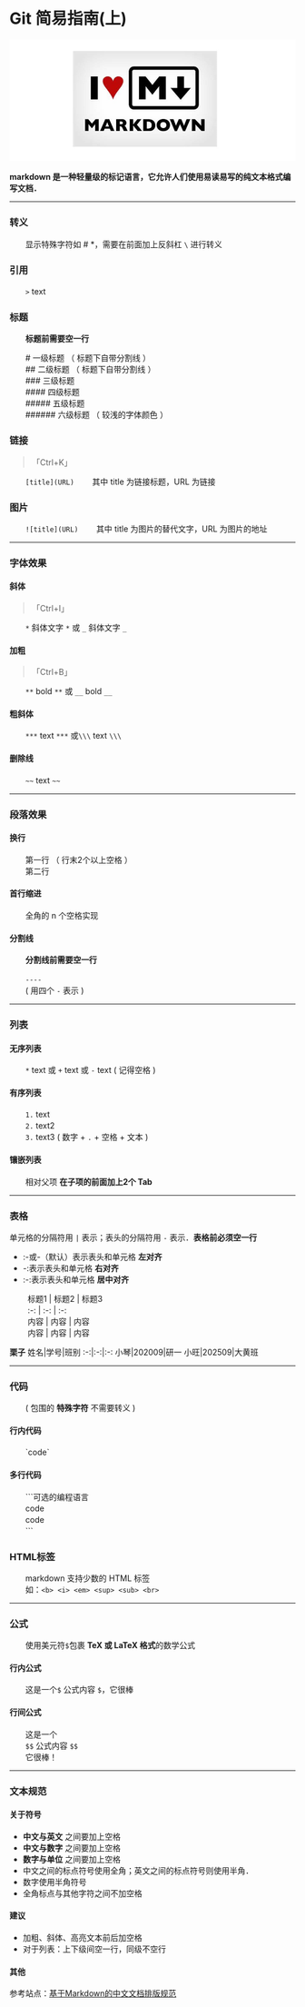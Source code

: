  # Git 简易指南(上)
 
 
 ![markdown](markdown.jpg)
   
   **markdown 是一种轻量级的标记语言，它允许人们使用易读易写的纯文本格式编写文档．**
 
---

### 转义

　　显示特殊字符如 \# \*，需要在前面加上反斜杠 `\` 进行转义
  
### 引用

　　`>` text

### 标题

　　**标题前需要空一行**  
  
　　\# 一级标题        （ 标题下自带分割线 ）  
　　\## 二级标题       （ 标题下自带分割线 ）  
　　\### 三级标题  
　　\#### 四级标题  
　　\##### 五级标题  
　　\###### 六级标题   （ 较浅的字体颜色 ）

### 链接

> 「Ctrl+K」

　　`[title](URL)`
　　其中 title 为链接标题，URL 为链接

### 图片

　　`![title](URL)`
　　其中 title 为图片的替代文字，URL 为图片的地址

---

### 字体效果

#### 斜体

> 「Ctrl+I」

　　`*` 斜体文字 `*` 或 `_` 斜体文字 `_`
  
#### 加粗

> 「Ctrl+B」

　　`**` bold `**` 或 `__` bold `__`
  
#### 粗斜体

　　`***` text `***` 或`\\\` text `\\\`
  
#### 删除线

　　`~~` text `~~`

---

### 段落效果

#### 换行

　　第一行 （ 行末2个以上空格 ）   
　　第二行
  
#### 首行缩进

　　全角的 n 个空格实现
  
#### 分割线

　　**分割线前需要空一行**

　　`----`  
　　( 用四个 `-` 表示 )

---

### 列表

#### 无序列表

　　`*` text   或 `+` text   或 `-` text   ( 记得空格 )
  
#### 有序列表

　　`1.` text  
　　`2.` text2  
　　`3.` text3     ( 数字 + `.` + 空格 + 文本 )
  
#### 镶嵌列表

　　相对父项 **在子项的前面加上2个 Tab**
  
---

### 表格

单元格的分隔符用 `|` 表示；表头的分隔符用 `-` 表示．**表格前必须空一行**  
  - :-或-（默认）表示表头和单元格 **左对齐**  
  - -:表示表头和单元格 **右对齐**  
  - :-:表示表头和单元格 **居中对齐**  


　　		标题1 | 标题2 | 标题3  
　　		:-: | :-: | :-:  
　　		内容 | 内容 | 内容  
　　		内容 | 内容 | 内容

**栗子**
姓名|学号|班别
:-:|:-:|:-:
小琴|202009|研一
小旺|202509|大黄班

---

### 代码

　　( 包围的 **特殊字符** 不需要转义 )

#### 行内代码

　　\`code\`
  
#### 多行代码

　　\`\`\`可选的编程语言  
　　code  
　　code  
　　\`\`\`

### HTML标签

　　markdown 支持少数的 HTML 标签  
　　如：`<b> <i> <em> <sup> <sub> <br>`
  
---

### 公式

　　使用美元符`$`包裹 **TeX 或 LaTeX 格式**的数学公式
  
#### 行内公式

　　这是一个`$` 公式内容 `$`，它很棒
  
#### 行间公式

　　这是一个  
　　`$$` 公式内容 `$$`  
　　它很棒！
  
---

### 文本规范

#### 关于符号

- **中文与英文** 之间要加上空格
- **中文与数字** 之间要加上空格
- **数字与单位** 之间要加上空格
- 中文之间的标点符号使用全角；英文之间的标点符号则使用半角．
- 数字使用半角符号
- 全角标点与其他字符之间不加空格

#### 建议

- 加粗、斜体、高亮文本前后加空格
- 对于列表：上下级间空一行，同级不空行

#### 其他

参考站点：[基于Markdown的中文文档排版规范](https://blog.csdn.net/weixin_39787089/article/details/110478337)

  
